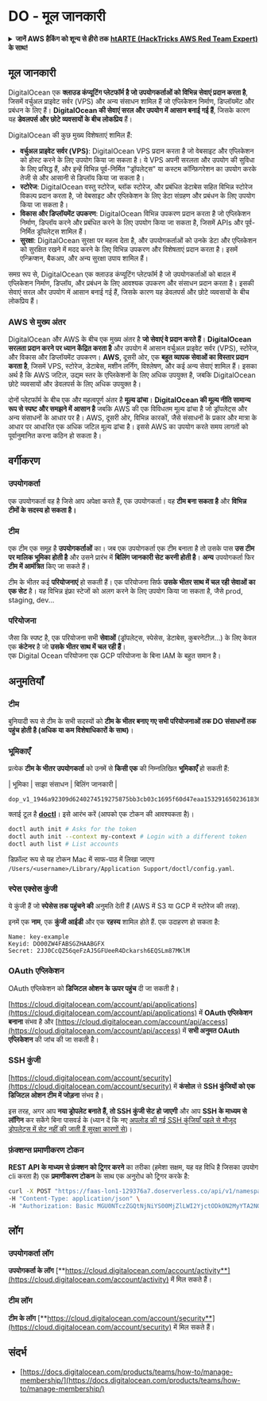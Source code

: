 # DO - मूल जानकारी

<details>

<summary><strong>जानें AWS हैकिंग को शून्य से हीरो तक</strong> <a href="https://training.hacktricks.xyz/courses/arte"><strong>htARTE (HackTricks AWS Red Team Expert)</strong></a><strong> के साथ!</strong></summary>

HackTricks का समर्थन करने के अन्य तरीके:

* अगर आप अपनी कंपनी का विज्ञापन **HackTricks** में देखना चाहते हैं या **HackTricks को PDF में डाउनलोड** करना चाहते हैं तो [**सब्सक्रिप्शन प्लान्स**](https://github.com/sponsors/carlospolop) देखें!
* [**आधिकारिक PEASS और HackTricks स्वैग**](https://peass.creator-spring.com) प्राप्त करें
* हमारे विशेष [**NFTs**](https://opensea.io/collection/the-peass-family) कलेक्शन, [**The PEASS Family**](https://opensea.io/collection/the-peass-family) खोजें
* **शामिल हों** 💬 [**डिस्कॉर्ड समूह**](https://discord.gg/hRep4RUj7f) या [**टेलीग्राम समूह**](https://t.me/peass) या हमें **ट्विटर** 🐦 [**@hacktricks_live**](https://twitter.com/hacktricks_live)** पर फॉलो** करें।
* **हैकिंग ट्रिक्स साझा करें** द्वारा PRs सबमिट करके [**HackTricks**](https://github.com/carlospolop/hacktricks) और [**HackTricks Cloud**](https://github.com/carlospolop/hacktricks-cloud) github repos में।

</details>

## मूल जानकारी

DigitalOcean एक **क्लाउड कंप्यूटिंग प्लेटफॉर्म है जो उपयोगकर्ताओं को विभिन्न सेवाएं प्रदान करता है**, जिसमें वर्चुअल प्राइवेट सर्वर (VPS) और अन्य संसाधन शामिल हैं जो एप्लिकेशन निर्माण, डिप्लॉयमेंट और प्रबंधन के लिए हैं। **DigitalOcean की सेवाएं सरल और उपयोग में आसान बनाई गई हैं**, जिसके कारण यह **डेवलपर्स और छोटे व्यवसायों के बीच लोकप्रिय** हैं।

DigitalOcean की कुछ मुख्य विशेषताएं शामिल हैं:

* **वर्चुअल प्राइवेट सर्वर (VPS)**: DigitalOcean VPS प्रदान करता है जो वेबसाइट और एप्लिकेशन को होस्ट करने के लिए उपयोग किया जा सकता है। ये VPS अपनी सरलता और उपयोग की सुविधा के लिए प्रसिद्ध हैं, और इन्हें विभिन्न पूर्व-निर्मित "ड्रॉपलेट्स" या कस्टम कॉन्फ़िगरेशन का उपयोग करके तेजी से और आसानी से डिप्लॉय किया जा सकता है।
* **स्टोरेज**: DigitalOcean वस्तु स्टोरेज, ब्लॉक स्टोरेज, और प्रबंधित डेटाबेस सहित विभिन्न स्टोरेज विकल्प प्रदान करता है, जो वेबसाइट और एप्लिकेशन के लिए डेटा संग्रहण और प्रबंधन के लिए उपयोग किया जा सकता है।
* **विकास और डिप्लॉयमेंट उपकरण**: DigitalOcean विभिन्न उपकरण प्रदान करता है जो एप्लिकेशन निर्माण, डिप्लॉय करने और प्रबंधित करने के लिए उपयोग किया जा सकता है, जिसमें APIs और पूर्व-निर्मित ड्रॉपलेट्स शामिल हैं।
* **सुरक्षा**: DigitalOcean सुरक्षा पर महत्व देता है, और उपयोगकर्ताओं को उनके डेटा और एप्लिकेशन को सुरक्षित रखने में मदद करने के लिए विभिन्न उपकरण और विशेषताएं प्रदान करता है। इसमें एन्क्रिप्शन, बैकअप, और अन्य सुरक्षा उपाय शामिल हैं।

समग्र रूप से, DigitalOcean एक क्लाउड कंप्यूटिंग प्लेटफॉर्म है जो उपयोगकर्ताओं को बादल में एप्लिकेशन निर्माण, डिप्लॉय, और प्रबंधन के लिए आवश्यक उपकरण और संसाधन प्रदान करता है। इसकी सेवाएं सरल और उपयोग में आसान बनाई गई हैं, जिसके कारण यह डेवलपर्स और छोटे व्यवसायों के बीच लोकप्रिय हैं।

### AWS से मुख्य अंतर

DigitalOcean और AWS के बीच एक मुख्य अंतर है **जो सेवाएं वे प्रदान करते हैं**। **DigitalOcean सरलता प्रदान करने पर ध्यान केंद्रित करता है** और उपयोग में आसान वर्चुअल प्राइवेट सर्वर (VPS), स्टोरेज, और विकास और डिप्लॉयमेंट उपकरण। **AWS**, दूसरी ओर, एक **बहुत व्यापक सेवाओं का विस्तार प्रदान करता है**, जिसमें VPS, स्टोरेज, डेटाबेस, मशीन लर्निंग, विश्लेषण, और कई अन्य सेवाएं शामिल हैं। इसका अर्थ है कि AWS जटिल, उद्यम स्तर के एप्लिकेशनों के लिए अधिक उपयुक्त है, जबकि DigitalOcean छोटे व्यवसायों और डेवलपर्स के लिए अधिक उपयुक्त है।

दोनों प्लेटफॉर्म के बीच एक और महत्वपूर्ण अंतर है **मूल्य ढांचा**। **DigitalOcean की मूल्य नीति सामान्य रूप से स्पष्ट और समझने में आसान है** जबकि AWS की एक विविधतम मूल्य ढांचा है जो ड्रॉपलेट्स और अन्य संसाधनों के आधार पर है। AWS, दूसरी ओर, विभिन्न कारकों, जैसे संसाधनों के प्रकार और मात्रा के आधार पर आधारित एक अधिक जटिल मूल्य ढांचा है। इससे AWS का उपयोग करते समय लागतों को पूर्वानुमानित करना कठिन हो सकता है।

## वर्गीकरण

### उपयोगकर्ता

एक उपयोगकर्ता वह है जिसे आप अपेक्षा करते हैं, एक उपयोगकर्ता। वह **टीम बना सकता है** और **विभिन्न टीमों के सदस्य हो सकता है।**

### **टीम**

एक टीम एक समूह है **उपयोगकर्ताओं** का। जब एक उपयोगकर्ता एक टीम बनाता है तो उसके पास **उस टीम पर मालिक भूमिका होती है** और उसने प्रारंभ में **बिलिंग जानकारी सेट करनी होती है**। **अन्य** उपयोगकर्ता फिर **टीम में आमंत्रित** किए जा सकते हैं।

टीम के भीतर कई **परियोजनाएं** हो सकती हैं। एक परियोजना सिर्फ **उसके भीतर साथ में चल रही सेवाओं का एक सेट** है। यह विभिन्न इंफ्रा स्टेजों को अलग करने के लिए उपयोग किया जा सकता है, जैसे prod, staging, dev...

### परियोजना

जैसा कि स्पष्ट है, एक परियोजना सभी **सेवाओं** (ड्रॉपलेट्स, स्पेसेस, डेटाबेस, कुबरनेटीज़...) के लिए केवल एक **कंटेनर** है जो **उसके भीतर साथ में चल रही हैं**।\
एक Digital Ocean परियोजना एक GCP परियोजना के बिना IAM के बहुत समान है।

## अनुमतियाँ

### टीम

बुनियादी रूप से टीम के सभी सदस्यों को **टीम के भीतर बनाए गए सभी परियोजनाओं तक DO संसाधनों तक पहुंच होती है (अधिक या कम विशेषाधिकारों के साथ)**।

### भूमिकाएँ

प्रत्येक **टीम के भीतर उपयोगकर्ता** को उनमें से **किसी एक** की निम्नलिखित **भूमिकाएँ** हो सकती हैं:

| भूमिका       | साझा संसाधन | बिलिंग जानकारी |
```
dop_v1_1946a92309d6240274519275875bb3cb03c1695f60d47eaa1532916502361836
```
क्लाई टूल है [**doctl**](https://github.com/digitalocean/doctl#installing-doctl)। इसे आरंभ करें (आपको एक टोकन की आवश्यकता है)।
```bash
doctl auth init # Asks for the token
doctl auth init --context my-context # Login with a different token
doctl auth list # List accounts
```
डिफ़ॉल्ट रूप से यह टोकन Mac में साफ-पाठ में लिखा जाएगा `/Users/<username>/Library/Application Support/doctl/config.yaml`.

### स्पेस एक्सेस कुंजी

ये कुंजी हैं जो **स्पेसेस तक पहुंचने की** अनुमति देती हैं (AWS में S3 या GCP में स्टोरेज की तरह).

इनमें एक **नाम**, एक **कुंजी आईडी** और एक **रहस्य** शामिल होते हैं. एक उदाहरण हो सकता है:
```
Name: key-example
Keyid: DO00ZW4FABSGZHAABGFX
Secret: 2JJ0CcQZ56qeFzAJ5GFUeeR4Dckarsh6EQSLm87MKlM
```
### OAuth एप्लिकेशन

OAuth एप्लिकेशन को **डिजिटल ओशन के ऊपर पहुंच** दी जा सकती है।

[https://cloud.digitalocean.com/account/api/applications](https://cloud.digitalocean.com/account/api/applications) में **OAuth एप्लिकेशन बनाना** संभव है और [https://cloud.digitalocean.com/account/api/access](https://cloud.digitalocean.com/account/api/access) में **सभी अनुमत OAuth एप्लिकेशन** की जांच की जा सकती है।

### SSH कुंजी

[https://cloud.digitalocean.com/account/security](https://cloud.digitalocean.com/account/security) में **कंसोल** से **SSH कुंजियों को एक डिजिटल ओशन टीम में जोड़ना** संभव है।

इस तरह, अगर आप **नया ड्रोपलेट बनाते हैं, तो SSH कुंजी सेट हो जाएगी** और आप **SSH के माध्यम से लॉगिन** कर सकेंगे बिना पासवर्ड के (ध्यान दें कि नए [अपलोड की गई SSH कुंजियाँ पहले से मौजूद ड्रोपलेट्स में सेट नहीं की जाती हैं सुरक्षा कारणों से](https://docs.digitalocean.com/products/droplets/how-to/add-ssh-keys/to-existing-droplet/))।

### फ़ंक्शन्स प्रमाणीकरण टोकन

**REST API के माध्यम से फ़ंक्शन को ट्रिगर करने** का तरीका (हमेशा सक्षम, यह वह विधि है जिसका उपयोग cli करता है) एक **प्रमाणीकरण टोकन** के साथ एक अनुरोध को ट्रिगर करके है:
```bash
curl -X POST "https://faas-lon1-129376a7.doserverless.co/api/v1/namespaces/fn-c100c012-65bf-4040-1230-2183764b7c23/actions/functionname?blocking=true&result=true" \
-H "Content-Type: application/json" \
-H "Authorization: Basic MGU0NTczZGQtNjNiYS00MjZlLWI2YjctODk0N2MyYTA2NGQ4OkhwVEllQ2t4djNZN2x6YjJiRmFGc1FERXBySVlWa1lEbUxtRE1aRTludXA1UUNlU2VpV0ZGNjNqWnVhYVdrTFg="
```
## लॉग

### उपयोगकर्ता लॉग

**उपयोगकर्ता के लॉग** [**https://cloud.digitalocean.com/account/activity**](https://cloud.digitalocean.com/account/activity) में मिल सकते हैं।

### टीम लॉग

**टीम के लॉग** [**https://cloud.digitalocean.com/account/security**](https://cloud.digitalocean.com/account/security) में मिल सकते हैं।

## संदर्भ

* [https://docs.digitalocean.com/products/teams/how-to/manage-membership/](https://docs.digitalocean.com/products/teams/how-to/manage-membership/)
